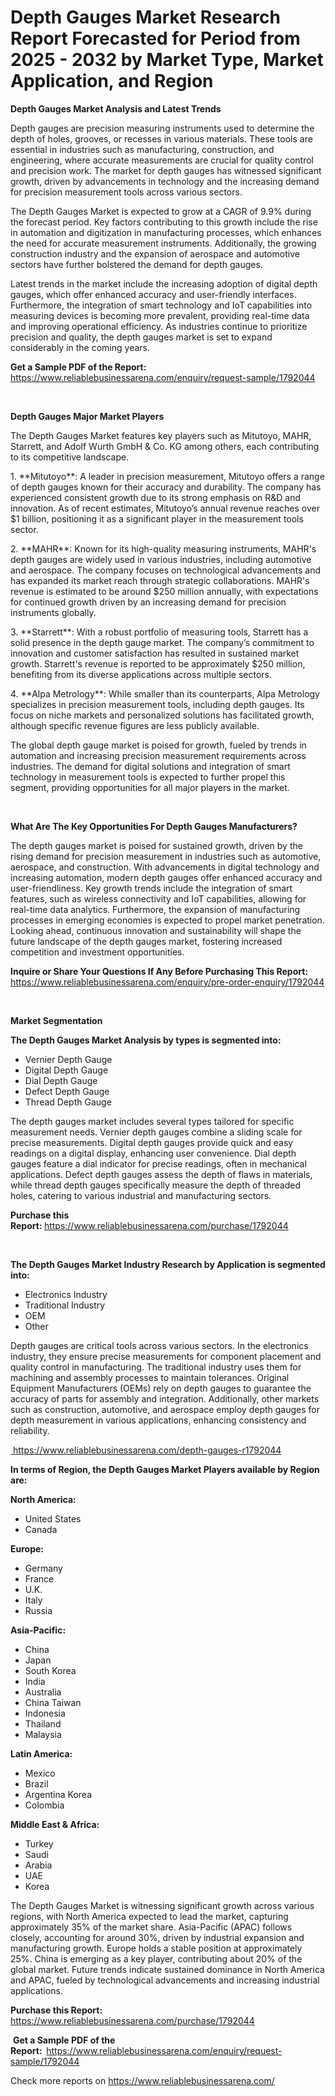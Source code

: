 <p><h1>Depth Gauges Market Research Report Forecasted for Period from 2025 -  2032 by Market Type, Market Application, and Region</h1></p><p><strong>Depth Gauges Market Analysis and Latest Trends</strong></p>
<p><p>Depth gauges are precision measuring instruments used to determine the depth of holes, grooves, or recesses in various materials. These tools are essential in industries such as manufacturing, construction, and engineering, where accurate measurements are crucial for quality control and precision work. The market for depth gauges has witnessed significant growth, driven by advancements in technology and the increasing demand for precision measurement tools across various sectors.</p><p>The Depth Gauges Market is expected to grow at a CAGR of 9.9% during the forecast period. Key factors contributing to this growth include the rise in automation and digitization in manufacturing processes, which enhances the need for accurate measurement instruments. Additionally, the growing construction industry and the expansion of aerospace and automotive sectors have further bolstered the demand for depth gauges.</p><p>Latest trends in the market include the increasing adoption of digital depth gauges, which offer enhanced accuracy and user-friendly interfaces. Furthermore, the integration of smart technology and IoT capabilities into measuring devices is becoming more prevalent, providing real-time data and improving operational efficiency. As industries continue to prioritize precision and quality, the depth gauges market is set to expand considerably in the coming years.</p></p>
<p><strong>Get a Sample PDF of the Report:&nbsp;</strong> <a href="https://www.reliablebusinessarena.com/enquiry/request-sample/1792044?utm_campaign=3314&utm_medium=2&utm_source=Github&utm_content=ia&utm_term=10042025&utm_id=depth-gauges">https://www.reliablebusinessarena.com/enquiry/request-sample/1792044</a></p>
<p>&nbsp;</p>
<p><strong>Depth Gauges Major Market Players</strong></p>
<p><p>The Depth Gauges Market features key players such as Mitutoyo, MAHR, Starrett, and Adolf Wurth GmbH & Co. KG among others, each contributing to its competitive landscape.</p><p>1. **Mitutoyo**: A leader in precision measurement, Mitutoyo offers a range of depth gauges known for their accuracy and durability. The company has experienced consistent growth due to its strong emphasis on R&D and innovation. As of recent estimates, Mitutoyo’s annual revenue reaches over $1 billion, positioning it as a significant player in the measurement tools sector.</p><p>2. **MAHR**: Known for its high-quality measuring instruments, MAHR's depth gauges are widely used in various industries, including automotive and aerospace. The company focuses on technological advancements and has expanded its market reach through strategic collaborations. MAHR's revenue is estimated to be around $250 million annually, with expectations for continued growth driven by an increasing demand for precision instruments globally.</p><p>3. **Starrett**: With a robust portfolio of measuring tools, Starrett has a solid presence in the depth gauge market. The company’s commitment to innovation and customer satisfaction has resulted in sustained market growth. Starrett's revenue is reported to be approximately $250 million, benefiting from its diverse applications across multiple sectors.</p><p>4. **Alpa Metrology**: While smaller than its counterparts, Alpa Metrology specializes in precision measurement tools, including depth gauges. Its focus on niche markets and personalized solutions has facilitated growth, although specific revenue figures are less publicly available.</p><p>The global depth gauge market is poised for growth, fueled by trends in automation and increasing precision measurement requirements across industries. The demand for digital solutions and integration of smart technology in measurement tools is expected to further propel this segment, providing opportunities for all major players in the market.</p></p>
<p>&nbsp;</p>
<p><strong>What Are The Key Opportunities For Depth Gauges Manufacturers?</strong></p>
<p><p>The depth gauges market is poised for sustained growth, driven by the rising demand for precision measurement in industries such as automotive, aerospace, and construction. With advancements in digital technology and increasing automation, modern depth gauges offer enhanced accuracy and user-friendliness. Key growth trends include the integration of smart features, such as wireless connectivity and IoT capabilities, allowing for real-time data analytics. Furthermore, the expansion of manufacturing processes in emerging economies is expected to propel market penetration. Looking ahead, continuous innovation and sustainability will shape the future landscape of the depth gauges market, fostering increased competition and investment opportunities.</p></p>
<p><strong>Inquire or Share Your Questions If Any Before Purchasing This Report:</strong> <a href="https://www.reliablebusinessarena.com/enquiry/pre-order-enquiry/1792044?utm_campaign=3314&utm_medium=2&utm_source=Github&utm_content=ia&utm_term=10042025&utm_id=depth-gauges">https://www.reliablebusinessarena.com/enquiry/pre-order-enquiry/1792044</a></p>
<p>&nbsp;</p>
<p><strong>Market Segmentation</strong></p>
<p><strong>The Depth Gauges Market Analysis by types is segmented into:</strong></p>
<p><ul><li>Vernier Depth Gauge</li><li>Digital Depth Gauge</li><li>Dial Depth Gauge</li><li>Defect Depth Gauge</li><li>Thread Depth Gauge</li></ul></p>
<p><p>The depth gauges market includes several types tailored for specific measurement needs. Vernier depth gauges combine a sliding scale for precise measurements. Digital depth gauges provide quick and easy readings on a digital display, enhancing user convenience. Dial depth gauges feature a dial indicator for precise readings, often in mechanical applications. Defect depth gauges assess the depth of flaws in materials, while thread depth gauges specifically measure the depth of threaded holes, catering to various industrial and manufacturing sectors.</p></p>
<p><strong>Purchase this Report:&nbsp;</strong><a href="https://www.reliablebusinessarena.com/purchase/1792044?utm_campaign=3314&utm_medium=2&utm_source=Github&utm_content=ia&utm_term=10042025&utm_id=depth-gauges">https://www.reliablebusinessarena.com/purchase/1792044</a></p>
<p>&nbsp;</p>
<p><strong>The Depth Gauges Market Industry Research by Application is segmented into:</strong></p>
<p><ul><li>Electronics Industry</li><li>Traditional Industry</li><li>OEM</li><li>Other</li></ul></p>
<p><p>Depth gauges are critical tools across various sectors. In the electronics industry, they ensure precise measurements for component placement and quality control in manufacturing. The traditional industry uses them for machining and assembly processes to maintain tolerances. Original Equipment Manufacturers (OEMs) rely on depth gauges to guarantee the accuracy of parts for assembly and integration. Additionally, other markets such as construction, automotive, and aerospace employ depth gauges for depth measurement in various applications, enhancing consistency and reliability.</p></p>
<p><a href="https://www.reliablebusinessarena.com/depth-gauges-r1792044?utm_campaign=3314&utm_medium=2&utm_source=Github&utm_content=ia&utm_term=10042025&utm_id=depth-gauges">&nbsp;https://www.reliablebusinessarena.com/depth-gauges-r1792044</a></p>
<p><strong>In terms of Region, the Depth Gauges Market Players available by Region are:</strong></p>
<p>
    <p> <strong> North America: </strong>
        <ul>
            <li>United States</li>
            <li>Canada</li>
        </ul>
        </p> 
    <p> <strong> Europe: </strong>
        <ul>
            <li>Germany</li>
            <li>France</li>
            <li>U.K.</li>
            <li>Italy</li>
            <li>Russia</li>
        </ul>
        </p> 
    <p> <strong> Asia-Pacific: </strong>
        <ul>
            <li>China</li>
            <li>Japan</li>
            <li>South Korea</li>
            <li>India</li>
            <li>Australia</li>
            <li>China Taiwan</li>
            <li>Indonesia</li>
            <li>Thailand</li>
            <li>Malaysia</li>
        </ul>
        </p> 
    <p> <strong> Latin America: </strong>
        <ul>
            <li>Mexico</li>
            <li>Brazil</li>
            <li>Argentina Korea</li>
            <li>Colombia</li>
        </ul>
        </p> 
    <p> <strong> Middle East & Africa: </strong>
        <ul>
            <li>Turkey</li>
            <li>Saudi</li>
            <li>Arabia</li>
            <li>UAE</li>
            <li>Korea</li>
        </ul>
    </p>
    </p>
<p><p>The Depth Gauges Market is witnessing significant growth across various regions, with North America expected to lead the market, capturing approximately 35% of the market share. Asia-Pacific (APAC) follows closely, accounting for around 30%, driven by industrial expansion and manufacturing growth. Europe holds a stable position at approximately 25%. China is emerging as a key player, contributing about 20% of the global market. Future trends indicate sustained dominance in North America and APAC, fueled by technological advancements and increasing industrial applications.</p></p>
<p><strong>Purchase this Report: </strong><a href="https://www.reliablebusinessarena.com/purchase/1792044?utm_campaign=3314&utm_medium=2&utm_source=Github&utm_content=ia&utm_term=10042025&utm_id=depth-gauges">https://www.reliablebusinessarena.com/purchase/1792044</a></p>
<p>&nbsp;<strong>Get a Sample PDF of the Report:&nbsp;&nbsp;</strong><a href="https://www.reliablebusinessarena.com/enquiry/request-sample/1792044?utm_campaign=3314&utm_medium=2&utm_source=Github&utm_content=ia&utm_term=10042025&utm_id=depth-gauges">https://www.reliablebusinessarena.com/enquiry/request-sample/1792044</a></p>
<p><strong></strong></p>
<p>Check more reports on <a href="https://www.reliablebusinessarena.com/?utm_campaign=3314&utm_medium=2&utm_source=Github&utm_content=ia&utm_term=10042025&utm_id=depth-gauges">https://www.reliablebusinessarena.com/</a></p>